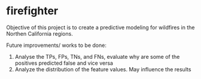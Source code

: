 # firefighter


Objective of this project is to create a predictive modeling for wildfires in the Northen California regions.

Future improvements/ works to be done: 
1. Analyse the TPs, FPs, TNs, and FNs, evaluate why are some of the positives predicted false and vice versa
2. Analyze the distribution of the feature values. May influence the results


